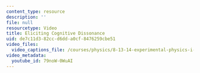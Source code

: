 ```yaml
---
content_type: resource
description: ''
file: null
resourcetype: Video
title: Eliciting Cognitive Dissonance
uid: de7c11d3-82cc-d6dd-a0cf-8476259cbe51
video_files:
  video_captions_file: /courses/physics/8-13-14-experimental-physics-i-ii-junior-lab-fall-2016-spring-2017/instructor-insights/dr.-sean-robinsons-insights/eliciting-cognitive-dissonance/79noW-0WuAI.vtt
video_metadata:
  youtube_id: 79noW-0WuAI
---
```

